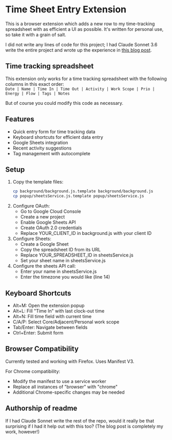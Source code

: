 # Time Sheet Entry Extension
This is a browser extension which adds a new row to my time-tracking spreadsheet with as efficient a UI as possible.
It's written for personal use, so take it with a grain of salt.

I did not write any lines of code for this project; I had Claude Sonnet 3.6 write the entire project and wrote up the experience in [this blog post](https://liquidbrain.net/blog/reflections-on-an-llm-only-coding-project/). 

## Time tracking spreadsheet
This extension only works for a time tracking spreadsheet with the following columns in this exact order:  
`Date | Name | Time In | Time Out | Activity | Work Scope | Prio | Energy | Flow | Tags | Notes`

But of course you could modify this code as necessary.

## Features
- Quick entry form for time tracking data
- Keyboard shortcuts for efficient data entry
- Google Sheets integration
- Recent activity suggestions
- Tag management with autocomplete

## Setup

1. Copy the template files:
   ```bash
   cp background/background.js.template background/background.js
   cp popup/sheetsService.js.template popup/sheetsService.js
   ```
2. Configure OAuth:
    * Go to Google Cloud Console
    * Create a new project
    * Enable Google Sheets API
    * Create OAuth 2.0 credentials
    * Replace YOUR_CLIENT_ID in background.js with your client ID
3. Configure Sheets:
    * Create a Google Sheet
    * Copy the spreadsheet ID from its URL
    * Replace YOUR_SPREADSHEET_ID in sheetsService.js
    * Set your sheet name in sheetsService.js
4. Configure the sheets API call:
    * Enter your name in sheetsService.js
    * Enter the timezone you would like (line 14)

## Keyboard Shortcuts

* Alt+M: Open the extension popup
* Alt+L: Fill "Time In" with last clock-out time
* Alt+N: Fill time field with current time
* C/A/P: Select Core/Adjacent/Personal work scope
* Tab/Enter: Navigate between fields
* Ctrl+Enter: Submit form

## Browser Compatibility
Currently tested and working with Firefox. Uses Manifest V3.

For Chrome compatibility:
* Modify the manifest to use a service worker
* Replace all instances of "browser" with "chrome"
* Additional Chrome-specific changes may be needed

## Authorship of readme
If I had Claude Sonnet write the rest of the repo, would it really be that surprising if I had it help out with this too?
(The blog post is completely my work, however!)
